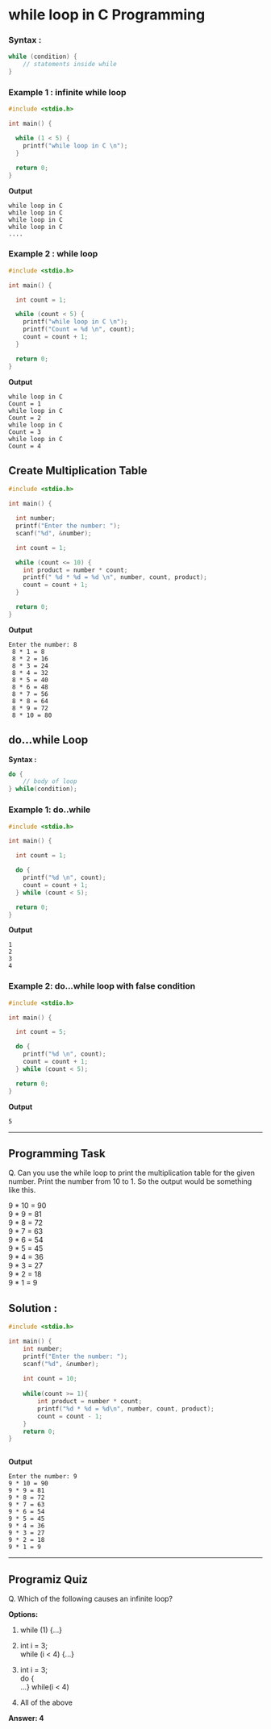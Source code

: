 # while loop in C Programming

### Syntax :

```c
while (condition) {
    // statements inside while
}


```

### Example 1 : infinite while loop
```c
#include <stdio.h>

int main() {

  while (1 < 5) {
    printf("while loop in C \n");
  }

  return 0;
}

```

**Output**
```
while loop in C 
while loop in C 
while loop in C 
while loop in C 
....

```

### Example 2 : while loop
```c
#include <stdio.h>

int main() {

  int count = 1;

  while (count < 5) {
    printf("while loop in C \n");
    printf("Count = %d \n", count);
    count = count + 1;
  }

  return 0;
}

```

**Output**
```
while loop in C 
Count = 1
while loop in C 
Count = 2
while loop in C 
Count = 3
while loop in C 
Count = 4

```
## Create Multiplication Table

```c
#include <stdio.h>

int main() {

  int number;
  printf("Enter the number: ");
  scanf("%d", &number);

  int count = 1;

  while (count <= 10) {
    int product = number * count;
    printf(" %d * %d = %d \n", number, count, product);
    count = count + 1;
  }

  return 0;
}


```
**Output**
```
Enter the number: 8
 8 * 1 = 8 
 8 * 2 = 16 
 8 * 3 = 24 
 8 * 4 = 32 
 8 * 5 = 40 
 8 * 6 = 48 
 8 * 7 = 56 
 8 * 8 = 64 
 8 * 9 = 72 
 8 * 10 = 80 

```

## do...while Loop

**Syntax :**

```c
do {
    // body of loop
} while(condition);
```
### Example 1: do..while
```c
#include <stdio.h>

int main() {

  int count = 1;

  do {
    printf("%d \n", count);
    count = count + 1;
  } while (count < 5);

  return 0;
}


```
**Output**
```
1 
2 
3 
4 

```
### Example 2: do...while loop with false condition
```c
#include <stdio.h>

int main() {

  int count = 5;

  do {
    printf("%d \n", count);
    count = count + 1;
  } while (count < 5);

  return 0;
}

```

**Output**
```
5 
```
---

## Programming Task

Q. Can you use the while loop to print the multiplication table for the given number. Print the number from 10 to 1. So the output would be something like this.

  
  9 * 10 = 90  
  9 * 9 = 81  
  9 * 8 = 72  
  9 * 7 = 63  
  9 * 6 = 54  
  9 * 5 = 45  
  9 * 4 = 36  
  9 * 3 = 27  
  9 * 2 = 18  
  9 * 1 = 9


## Solution :
```c
#include <stdio.h>

int main() {
    int number;
    printf("Enter the number: ");
    scanf("%d", &number);
    
    int count = 10; 
    
    while(count >= 1){
        int product = number * count;
        printf("%d * %d = %d\n", number, count, product);
        count = count - 1;
    }
    return 0;
}
    
```
**Output**
```
Enter the number: 9
9 * 10 = 90
9 * 9 = 81
9 * 8 = 72
9 * 7 = 63
9 * 6 = 54
9 * 5 = 45
9 * 4 = 36
9 * 3 = 27
9 * 2 = 18
9 * 1 = 9
```
---

## Programiz Quiz

Q. Which of the following causes an infinite loop?

**Options:**
1. while (1) {...}  

1. int i = 3;  
   while (i < 4) {...}  

1. int i = 3;  
   do {  
   ...} while(i < 4)  

1. All of the above

**Answer: 4**
